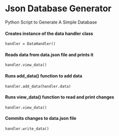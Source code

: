# Json Database Generator
Python Script to Generate A Simple Database

#### Creates instance of the data handler class  
`handler = DataHandler()`   

#### Reads data from data.json file and prints it  
`handler.view_data()`  

#### Runs add_data() function to add data  
`handler.add_data(handler.data)`  

#### Runs view_data() function to read and print changes  
`handler.view_data()`

#### Commits changes to data.json file  
`handler.write_data()`  
